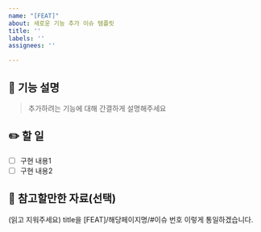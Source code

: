 ```yaml
---
name: "[FEAT]"
about: 새로운 기능 추가 이슈 템플릿
title: ''
labels: ''
assignees: ''

---
```


## 📄 기능 설명

> 추가하려는 기능에 대해 간결하게 설명해주세요

## ✏️ 할 일 

- [ ] 구현 내용1
- [ ] 구현 내용2

## 🫡 참고할만한 자료(선택)

(읽고 지워주세요)
title을 [FEAT]/해당페이지명/#이슈 번호
이렇게 통일하겠습니다.
